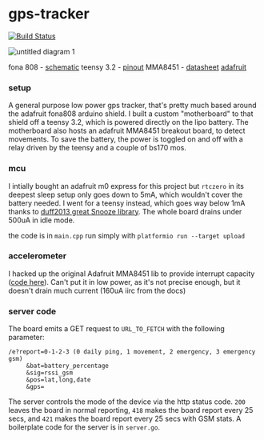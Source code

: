 gps-tracker
==================
[![Build Status](https://travis-ci.org/pldubouilh/gps-tracker.svg?branch=master)](https://travis-ci.org/pldubouilh/gps-tracker)

![untitled diagram 1](https://user-images.githubusercontent.com/760637/47618038-a0299d00-dace-11e8-958f-2ef7f32bc123.png)

fona 808 - [schematic](https://cdn-learn.adafruit.com/assets/assets/000/026/594/original/adafruit_products_schem.png?1437161178)
teensy 3.2 - [pinout](https://www.pjrc.com/teensy/teensy32_front_pinout.png)
MMA8451 - [datasheet](https://cdn-shop.adafruit.com/datasheets/MMA8451Q-1.pdf) [adafruit](https://learn.adafruit.com/adafruit-mma8451-accelerometer-breakout/pinouts)

### setup
A general purpose low power gps tracker, that's pretty much based around the adafruit fona808 arduino shield. I built a custom "motherboard" to that shield off a teensy 3.2, which is powered directly on the lipo battery.
The motherboard also hosts an adafruit MMA8451 breakout board, to detect movements. To save the battery, the power is toggled on and off with a relay driven by the teensy and a couple of bs170 mos.

### mcu
I intially bought an adafruit m0 express for this project but `rtczero` in its deepest sleep setup only goes down to 5mA, which wouldn't cover the battery needed. I went for a teensy instead, which goes way below 1mA thanks to [duff2013 great Snooze library](https://github.com/duff2013/Snooze). The whole board drains under 500uA in idle mode.

the code is in `main.cpp` run simply with `platformio run --target upload`

### accelerometer
I hacked up the original Adafruit MMA8451 lib to provide interrupt capacity ([code here](https://github.com/pldubouilh/gps-tracker/tree/master/lib/Adafruit%20FONA%20Library_ID634)). Can't put it in low power, as it's not precise enough, but it doesn't drain much current (160uA iirc from the docs)

### server code
The board emits a GET request to `URL_TO_FETCH` with the following parameter:
```
/e?report=0-1-2-3 (0 daily ping, 1 movement, 2 emergency, 3 emergency gsm)
     &bat=battery_percentage
     &sig=rssi_gsm
     &pos=lat,long,date
     &gps=
```

The server controls the mode of the device via the http status code. `200` leaves the board in normal reporting, `418` makes the board report every 25 secs, and `421` makes the board report every 25 secs with GSM stats. A boilerplate code for the server is in `server.go`.
